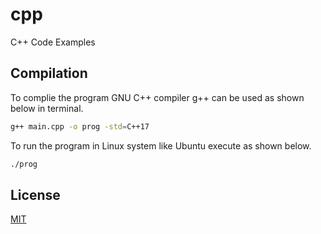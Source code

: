 # cpp
C++ Code Examples

## Compilation

To complie the program GNU C++ compiler g++ can be used as shown below in terminal.

```bash
g++ main.cpp -o prog -std=C++17
```
To run the program in Linux system like Ubuntu execute as shown below.

```bash
./prog
```

## License
[MIT](https://choosealicense.com/licenses/mit/)

